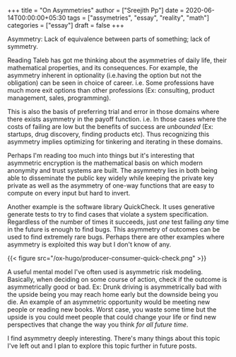+++
title = "On Asymmetries"
author = ["Sreejith Pp"]
date = 2020-06-14T00:00:00+05:30
tags = ["assymetries", "essay", "reality", "math"]
categories = ["essay"]
draft = false
+++

Asymmetry: Lack of equivalence between parts of something; lack of symmetry.

Reading Taleb has got me thinking about the asymmetries of daily life, their mathematical properties, and its consequences. For example, the asymmetry inherent in optionality (i.e.having the option but not the obligation) can be seen in choice of career. i.e. Some professions have much more exit options than other professions (Ex: consulting, product management, sales, programming).

This is also the basis of preferring trial and error in those domains where there exists asymmetry in the payoff function. i.e. In those cases where the costs of failing are low but the benefits of success are _unbounded_ (Ex: startups, drug discovery, finding products etc). Thus recognizing this asymmetry implies optimizing for tinkering and iterating in these domains.

Perhaps I'm reading too much into things but it's interesting that asymmetric encryption is the mathematical basis on which modern anonymity and trust systems are built. The asymmetry lies in both being able to disseminate the public key widely while keeping the private key private as well as the asymmetry of one-way functions that are easy to compute on every input but hard to invert.

Another example is the software library QuickCheck. It uses generative generate tests to try to find cases that violate a system specification. Regardless of the number of times it succeeds, just _one_ test failing _any_ time in the future is enough to find bugs. This asymmetry of outcomes can be used to find extremely rare bugs. Perhaps there are other examples where asymmetry is exploited this way but I don't know of any.

{{< figure src="/ox-hugo/producer-consumer-quick-check.png" >}}

A useful mental model I've often used is asymmetric risk modeling. Basically, when deciding on some course of action, check if the outcome is asymmetrically good or bad. Ex: Drunk driving is asymmetrically bad with the upside being you may reach home early but the downside being you die. An example of an asymmetric opportunity would be meeting new people or reading new books. Worst case, you waste some time but the upside is you could meet people that could change your life or find new perspectives that change the way you think _for all future time_.

I find asymmetry deeply interesting. There's many things about this topic I've left out and I plan to explore this topic further in future posts.
